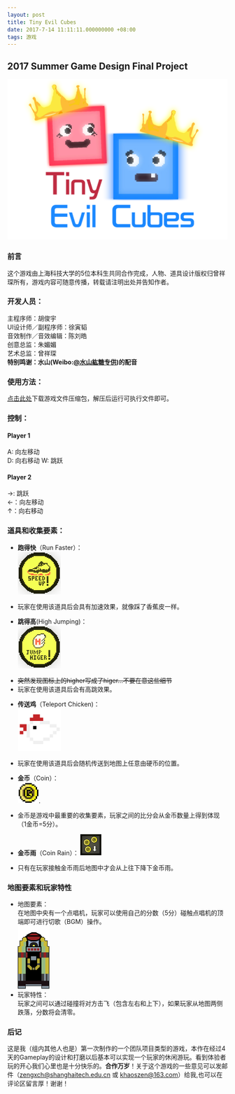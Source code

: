 ```yaml
---
layout: post
title: Tiny Evil Cubes
date: 2017-7-14 11:11:11.000000000 +08:00
tags: 游戏
---
```


## 2017 Summer Game Design Final Project  

![Tiny Evil Cubes](https://raw.githubusercontent.com/KhaosZen/khaoszen.github.io/master/_posts/pics/logo.png)

### 前言
这个游戏由上海科技大学的5位本科生共同合作完成，人物、道具设计版权归曾祥琛所有，游戏内容可随意传播，转载请注明出处并告知作者。
### 开发人员：
主程序师：胡俊宇  
UI设计师／副程序师：徐寅韬  
音效制作／音效编辑：陈刘皓  
创意总监：朱媚媚  
艺术总监：曾祥琛  
**特别鸣谢：水山(Weibo:[@水山紘糖专供](http://weibo.com/mizuyama?refer_flag=1001030102_&retcode=6102&is_hot=1))的配音**
### 使用方法：
[点击此处](http://pan.baidu.com/share/link?shareid=4055294867&uk=2285346983？)下载游戏文件压缩包，解压后运行可执行文件即可。  

### 控制： 
#### Player 1
A: 向左移动  
D: 向右移动
W: 跳跃  
#### Player 2
→: 跳跃   
←：向左移动  
↑：向右移动

### 道具和收集要素：
+ **跑得快**（Run Faster）：  
![run_fast](https://raw.githubusercontent.com/KhaosZen/khaoszen.github.io/master/_posts/pics/speed_up.png)
- 玩家在使用该道具后会具有加速效果，就像踩了香蕉皮一样。

+ **跳得高**(High Jumping)：  
![run_fast](https://raw.githubusercontent.com/KhaosZen/khaoszen.github.io/master/_posts/pics/jump_higher.png) 

- ~~突然发现图标上的higher写成了higer...不要在意这些细节~~  
- 玩家在使用该道具后会有高跳效果。

+ **传送鸡**（Teleport Chicken)：  
![run_fast](https://raw.githubusercontent.com/KhaosZen/khaoszen.github.io/master/_posts/pics/bird.png)

- 玩家在使用该道具后会随机传送到地图上任意由硬币的位置。

+ **金币**（Coin）：  
![run_fast](https://raw.githubusercontent.com/KhaosZen/khaoszen.github.io/master/_posts/pics/coin.png).

- 金币是游戏中最重要的收集要素，玩家之间的比分会从金币数量上得到体现（1金币=5分）。

+ **金币雨**（Coin Rain）：
![run_fast](https://raw.githubusercontent.com/KhaosZen/khaoszen.github.io/master/_posts/pics/coin_rain.png)
- 只有在玩家接触金币雨后地图中才会从上往下降下金币雨。

### 地图要素和玩家特性
+ 地图要素：  
在地图中央有一个点唱机，玩家可以使用自己的分数（5分）碰触点唱机的顶端即可进行切歌（BGM）操作。  
![run_fast](https://raw.githubusercontent.com/KhaosZen/khaoszen.github.io/master/_posts/pics/Juke_Box.png)
+ 玩家特性：  
玩家之间可以通过碰撞将对方击飞（包含左右和上下），如果玩家从地图两侧跌落，分数将会清零。

### 后记  
这是我（组内其他人也是）第一次制作的一个团队项目类型的游戏，本作在经过4天的Gameplay的设计和打磨以后基本可以实现一个玩家的休闲游玩。看到体验者玩的开心我们心里也是十分快乐的。**合作万岁**！关于这个游戏的一些意见可以发邮件（zengxch@shanghaitech.edu.cn 或 khaoszen@163.com）给我,也可以在评论区留言厚！谢谢！
